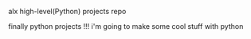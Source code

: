 alx high-level(Python) projects repo

finally python projects !!!
i'm going to make some cool stuff with python

